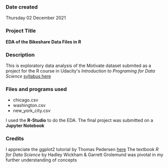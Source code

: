 ### Date created
Thursday 02 December 2021

### Project Title
**EDA of the Bikeshare Data Files in R**

### Description
This is exploratory data analysis of the Motivate dataset submited as
a project for the R course in Udacity's _Introduction to Programing 
for Data Science_ [syllabus here](https://www.udacity.com/course/programming-for-data-science-nanodegree-with-R--nd118)

### Files and programs used
* chicago.csv
* washington.csv
* new_york_city.csv

I used the **R-Studio** to do the EDA. The final project was submitted on
a **Jupyter Notebook**


### Credits
I appreciate the ggplot2 tutorial by Thomas Pedersen [here](https://youtu.be/h29g21z0a68)
The textbook _R for Data Science_ by Hadley Wickham & Garrett Grolemund
was pivotal in my further understanding of concepts

